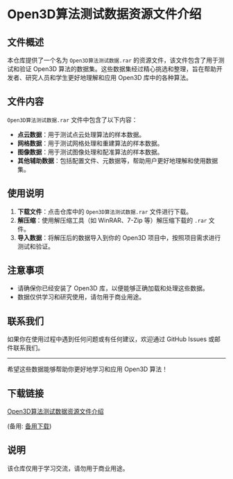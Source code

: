 # Open3D算法测试数据资源文件介绍

## 文件概述

本仓库提供了一个名为 `Open3D算法测试数据.rar` 的资源文件，该文件包含了用于测试和验证 Open3D 算法的数据集。这些数据集经过精心挑选和整理，旨在帮助开发者、研究人员和学生更好地理解和应用 Open3D 库中的各种算法。

## 文件内容

`Open3D算法测试数据.rar` 文件中包含了以下内容：

- **点云数据**：用于测试点云处理算法的样本数据。
- **网格数据**：用于测试网格处理和重建算法的样本数据。
- **图像数据**：用于测试图像处理和配准算法的样本数据。
- **其他辅助数据**：包括配置文件、元数据等，帮助用户更好地理解和使用数据集。

## 使用说明

1. **下载文件**：点击仓库中的 `Open3D算法测试数据.rar` 文件进行下载。
2. **解压缩**：使用解压缩工具（如 WinRAR、7-Zip 等）解压缩下载的 `.rar` 文件。
3. **导入数据**：将解压后的数据导入到你的 Open3D 项目中，按照项目需求进行测试和验证。

## 注意事项

- 请确保你已经安装了 Open3D 库，以便能够正确加载和处理这些数据。
- 数据仅供学习和研究使用，请勿用于商业用途。

## 联系我们

如果你在使用过程中遇到任何问题或有任何建议，欢迎通过 GitHub Issues 或邮件联系我们。

---

希望这些数据能够帮助你更好地学习和应用 Open3D 算法！

## 下载链接
[Open3D算法测试数据资源文件介绍](https://pan.quark.cn/s/6108dedf3a39) 

(备用: [备用下载](https://pan.baidu.com/s/19xTXgOGZETr6BYDxq8MhMQ?pwd=1234))

## 说明

该仓库仅用于学习交流，请勿用于商业用途。
